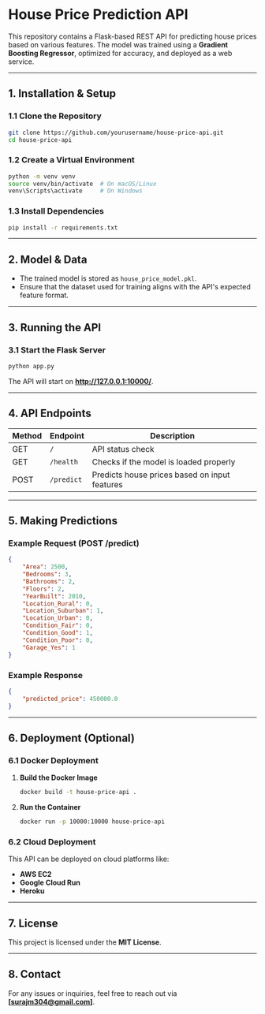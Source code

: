 # House Price Prediction API  

This repository contains a Flask-based REST API for predicting house prices based on various features. The model was trained using a **Gradient Boosting Regressor**, optimized for accuracy, and deployed as a web service.

---

## 1. Installation & Setup  

### **1.1 Clone the Repository**  
```bash
git clone https://github.com/yourusername/house-price-api.git
cd house-price-api
```

### **1.2 Create a Virtual Environment**  
```bash
python -m venv venv
source venv/bin/activate  # On macOS/Linux
venv\Scripts\activate     # On Windows
```

### **1.3 Install Dependencies**  
```bash
pip install -r requirements.txt
```

---

## 2. Model & Data  

- The trained model is stored as `house_price_model.pkl`.  
- Ensure that the dataset used for training aligns with the API's expected feature format.  

---

## 3. Running the API  

### **3.1 Start the Flask Server**  
```bash
python app.py
```
The API will start on **http://127.0.0.1:10000/**.  

---

## 4. API Endpoints  

| Method | Endpoint | Description |
|--------|----------|-------------|
| GET    | `/`       | API status check |
| GET    | `/health` | Checks if the model is loaded properly |
| POST   | `/predict` | Predicts house prices based on input features |

---

## 5. Making Predictions  

### **Example Request (POST /predict)**  
```json
{
    "Area": 2500,
    "Bedrooms": 3,
    "Bathrooms": 2,
    "Floors": 2,
    "YearBuilt": 2010,
    "Location_Rural": 0,
    "Location_Suburban": 1,
    "Location_Urban": 0,
    "Condition_Fair": 0,
    "Condition_Good": 1,
    "Condition_Poor": 0,
    "Garage_Yes": 1
}
```

### **Example Response**  
```json
{
    "predicted_price": 450000.0
}
```

---

## 6. Deployment (Optional)  

### **6.1 Docker Deployment**  
1. **Build the Docker Image**  
   ```bash
   docker build -t house-price-api .
   ```

2. **Run the Container**  
   ```bash
   docker run -p 10000:10000 house-price-api
   ```

### **6.2 Cloud Deployment**  
This API can be deployed on cloud platforms like:  
- **AWS EC2**  
- **Google Cloud Run**  
- **Heroku**  

---

## 7. License  

This project is licensed under the **MIT License**.

---

## 8. Contact  

For any issues or inquiries, feel free to reach out via **[surajm304@gmail.com]**.


